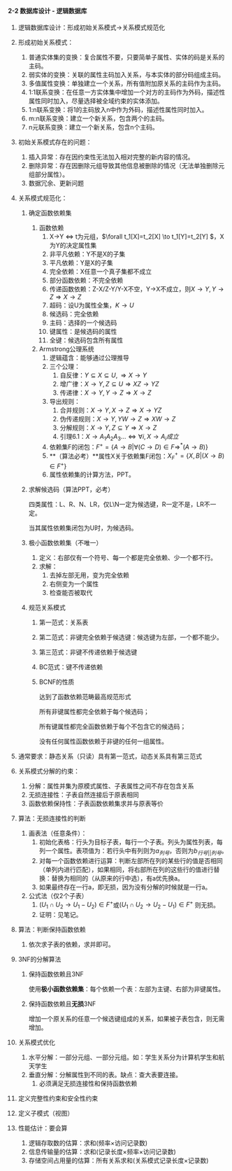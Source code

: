  

#### 2-2 数据库设计 - 逻辑数据库

1. 逻辑数据库设计：形成初始关系模式$\to$关系模式规范化

2. 形成初始关系模式：
   1. 普通实体集的变换：复合属性不要，只要简单子属性、实体的码是关系的主码。
   2. 弱实体的变换：关联的属性主码加入关系，与本实体的部分码组成主码。
   3. 多值属性变换：单独建立一个关系，所有值附加原关系的主码作为主码。
   4. 1:1联系变换：在任意一方实体集中增加一个对方的主码作为外码，描述性属性同时加入，尽量选择被全域约束的实体添加。
   5. 1:n联系变换：将1的主码放入n中作为外码，描述性属性同时加入。
   6. m:n联系变换：建立一个新关系，包含两个的主码。
   7. n元联系变换：建立一个新关系，包含n个主码。

3. 初始关系模式存在的问题：
   1. 插入异常：存在因约束性无法加入相对完整的新内容的情况。
   2. 删除异常：存在因删除元组导致其他信息被删除的情况（无法单独删除元组部分属性）。
   3. 数据冗余、更新问题

4. 关系模式规范化：
   1. 确定函数依赖集
      1. 函数依赖
         1. X$\to$Y $\iff$ t为元组，$\forall t_1[X]=t_2[X] \to t_1[Y]=t_2[Y] $，X为Y的决定属性集
         2. 非平凡依赖：Y不是X的子集
         3. 平凡依赖：Y是X的子集
         4. 完全依赖：X任意一个真子集都不成立
         5. 部分函数依赖：不完全依赖
         6. 传递函数依赖：Z-X/Z-Y/Y-X不空，Y$\to$X不成立，则$X\to Y,Y\to Z \Rightarrow X\to Z$
         7. 超码：设U为属性全集，$K\to U$
         8. 候选码：完全依赖
         9. 主码：选择的一个候选码
         10. 键属性：是候选码的属性
         11. 全键：候选码包含所有属性
      2. Armstrong公理系统
         1. 逻辑蕴含：能够通过公理推导
         2. 三个公理：
            1. 自反律：$Y\subseteq X \subseteq U,  \Rightarrow X\to  Y$
            2. 增广律：$X\to Y, Z\subseteq U \Rightarrow XZ\to YZ$
            3. 传递律：$X\to Y, Y\to Z \Rightarrow X\to Z$
         3. 导出规则：
            1. 合并规则：$X\to Y, X\to Z \Rightarrow X\to YZ$
            2. 伪传递规则：$X\to Y, YW\to Z \Rightarrow XW\to Z$
            3. 分解规则：$X\to Y, Z\subseteq Y \Rightarrow X\to Z$
            4. 引理6.1：$X\to A_1A_2A_3... \iff \forall i, X\to A_i 成立$
         4. 依赖集F的闭包：$F^{+} = \{A\to B | \forall (C\to D) \in F \Rightarrow^* (A\to B)\}$
         5. **（算法必考）**属性X关于依赖集F闭包：$X^+_F = \{X,B|(X\to B )\in F^+ \}$
         6. 属性依赖集的计算方法，PPT。

   2. 求解候选码（算法PPT，必考）

      四类属性：L、R、N、LR，仅L\N一定为候选键，R一定不是，LR不一定。

      当其属性依赖集闭包为U时，为候选码。

   3. 极小函数依赖集（不唯一）

      1. 定义：右部仅有一个符号、每一个都是完全依赖、少一个都不行。
      2. 求解：
         1. 去掉左部无用，变为完全依赖
         2. 右侧变为一个属性
         3. 检查能否被取代

   4. 规范关系模式
      1. 第一范式：关系表
      2. 第二范式：非键完全依赖于候选键：候选键为左部，一个都不能少。
      3. 第三范式：非键不传递依赖于候选键
      4. BC范式：键不传递依赖
      5. BCNF的性质

         达到了函数依赖范畴最高规范形式

         所有非键属性都完全依赖于每个候选码；

         所有键属性都完全函数依赖于每个不包含它的候选码；

         没有任何属性函数依赖于非键的任何一组属性。

5. 通常要求：静态关系（只读）具有第一范式，动态关系具有第三范式

6. 关系模式分解的约束：

   1. 分解：属性并集为原模式属性、子表属性之间不存在包含关系
   2. 无损连接性：子表自然连接后于原表相同
   3. 函数依赖保持性：子表函数依赖集求并与原表等价

7. 算法：无损连接性的判断

   1. 画表法（任意条件）：
      1. 初始化表格：行头为目标子表，每行一个子表。列头为属性列表，每列一个属性。表项值为：若行头中有列则为$a_{列号}$，否则为$b_{行号||列号}$。
      2. 对每一个函数依赖进行运算：判断左部所在列的某些行的值是否相同（单列内进行匹配），如果相同，将右部所在列的这些行的值进行替换：替换为相同的（从原来的行中选），有a优先换a。
      3. 如果最终存在一行a，即无损，因为没有分解的时候就是一行a。
   2. 公式法（仅2个子表）
      1. $(U_1 \cap U_2 \to U_1-U_2)\in F^+$或$(U_1 \cap U_2 \to U_2-U_1)\in F^+$ 则无损。
      2. 证明：见笔记。

8. 算法：判断保持函数依赖

   1. 依次求子表的依赖，求并即可。

9. 3NF的分解算法

   1. 保持函数依赖且3NF

      使用**极小函数依赖集**：每个依赖一个表：左部为主键、右部为非键属性。

   2. 保持函数依赖且**无损**3NF

      增加一个原关系的任意一个候选键组成的关系，如果被子表包含，则无需增加。

10. 关系模式优化

    1. 水平分解：一部分元组、一部分元组。如：学生关系分为计算机学生和航天学生
    2. 垂直分解：分解属性到不同的表。缺点：查大表要连接。
       1. 必须满足无损连接性和保持函数依赖

11. 定义完整性约束和安全性约束

12. 定义子模式（视图）

13. 性能估计：要会算

    1. 逻辑存取数的估算：求和(频率$\times$访问记录数)
    2. 信息传输量的估算：求和(记录长度$\times$频率$\times$访问记录数)
    3. 存储空间占用量的估算：所有关系求和(关系模式记录长度$\times$记录数)